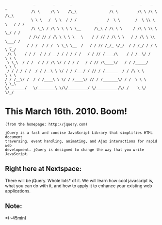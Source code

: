                  _        _       _                  _            _    _        _
                /\ \     /\ \    /\_\               /\ \         /\ \ /\ \     /\_\
                \ \ \   /  \ \  / / /         _    /  \ \       /  \ \\ \ \   / / /
                /\ \_\ / /\ \ \ \ \ \__      /\_\ / /\ \ \     / /\ \ \\ \ \_/ / /
               / /\/_// / /\ \ \ \ \___\    / / // / /\ \_\   / / /\ \_\\ \___/ /
      _       / / /  / / /  \ \_\ \__  /   / / // /_/_ \/_/  / / /_/ / / \ \ \_/
     /\ \    / / /  / / / _ / / / / / /   / / // /____/\    / / /__\/ /   \ \ \
     \ \_\  / / /  / / / /\ \/ / / / /   / / // /\____\/   / / /_____/     \ \ \
     / / /_/ / /  / / /__\ \ \/ / / /___/ / // / /______  / / /\ \ \        \ \ \
    / / /__\/ /  / / /____\ \ \/ / /____\/ // / /_______\/ / /  \ \ \        \ \_\
    \/_______/   \/________\_\/\/_________/ \/__________/\/_/    \_\/         \/_/
    
    
This March 16th. 2010. Boom!
============================

    (from the homepage: http://jquery.com)

    jQuery is a fast and concise JavaScript Library that simplifies HTML document
    traversing, event handling, animating, and Ajax interactions for rapid web
    development. jQuery is designed to change the way that you write JavaScript.

Right here at Nextspace:
------------------------
There will be jQuery. Whole lots* of it. We will learn how cool javascript is, what you can do with
it, and how to apply it to enhance your existing web applications.




Note: 
-----
*(~45min)
